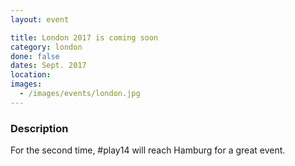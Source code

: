 ```yaml
---
layout: event

title: London 2017 is coming soon
category: london
done: false
dates: Sept. 2017
location: 
images:
  - /images/events/london.jpg
---
```


### Description
For the second time, #play14 will reach Hamburg for a great event.
